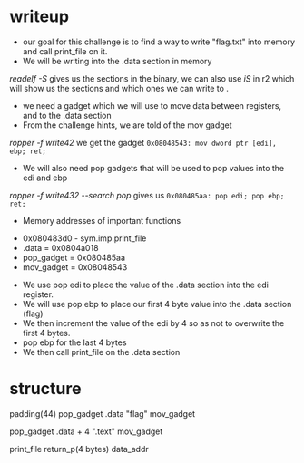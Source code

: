 # writeup

- our goal for this challenge is to find a way to write "flag.txt" into memory and call print_file on it.
- We will be writing into the .data section in memory

*readelf -S* gives us the sections in the binary, we can also use *iS* in r2 which will show us the sections and which ones we can write to .

- we need a gadget which we will use to move data between registers, and to the .data section
- From the challenge hints, we are told of the mov gadget

*ropper -f write42* we get the gadget `0x08048543: mov dword ptr [edi], ebp; ret; `

- We will also need pop gadgets that will be used to pop values into the edi and ebp

*ropper -f write432 --search pop* gives us `0x080485aa: pop edi; pop ebp; ret;`

- Memory addresses of important functions

* 0x080483d0 - sym.imp.print_file
* .data = 0x0804a018
* pop_gadget = 0x080485aa
* mov_gadget = 0x08048543

- We use pop edi to place the value of the .data section into the edi register.
- We will use pop ebp to place our first 4 byte value into the .data section (flag)
- We then increment the value of the edi by 4 so as not to overwrite the first 4 bytes.
- pop ebp for the last 4 bytes 
- We then call print_file on the .data section

# structure

padding(44)
pop_gadget 
.data
"flag" 
mov_gadget 


pop_gadget 
.data + 4
".text" 
mov_gadget 

print_file
return_p(4 bytes)
data_addr



